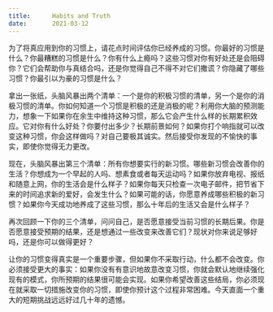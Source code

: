 ```yaml
---
title:      Habits and Truth
date:       2021-03-12
---
```


为了将真应用到你的习惯上，请花点时间评估你已经养成的习惯。你最好的习惯是什么？你最糟糕的习惯是什么？你有什么上瘾吗？这些习惯对你有好处还是会阻碍你？它们会帮助你与真结合吗，还是你觉得自己不得不对它们撒谎？你隐藏了哪些习惯？你最引以为豪的习惯是什么？

拿出一张纸，头脑风暴出两个清单：一个是你的积极习惯的清单，另一个是你的消极习惯的清单。你如何知道一个习惯是积极的还是消极的呢？利用你大脑的预测能力，想象一下如果你在余生中维持这种习惯，那么它会产生什么样的长期累积效应。它对你有什么好处？你要付出多少？长期前景如何？如果你打个响指就可以改变这种习惯，你会这样做吗？对自己要极其诚实。然后接受你发现的不愉快的事实，即使你觉得无力更改。

现在，头脑风暴出第三个清单：所有你想要实行的新习惯。哪些新习惯会改善你的生活？你想成为一个早起的人吗、想素食或者每天运动吗？如果你放弃电视、报纸和随意上网，你的生活会是什么样子？如果你每天只检查一次电子邮件，把节省下来的时间追求新的爱好，会发生什么？如果可能的话，你愿意养成哪些积极的新习惯？如果你今天成功地养成了这些习惯，那么十年后的生活又会是什么样子？

再次回顾一下你的三个清单，问问自己，是否愿意接受当前习惯的长期后果。你是否愿意接受预期的结果，还是想通过一些改变来改善它们？现状对你来说足够好吗，还是你可以做得更好？

让你的习惯变得真实是一个重要步骤，但如果你不采取行动，什么都不会改变。你必须接受更大的事实：如果你没有有意识地故意改变习惯，你就会默认地继续强化现有的模式，你所预期的结果很可能会实现。如果你希望改善这些结局，你必须现在就采取一切措施改变你的习惯，即使你预计这个过程非常困难。今天直面一个重大的短期挑战远远好过几十年的遗憾。